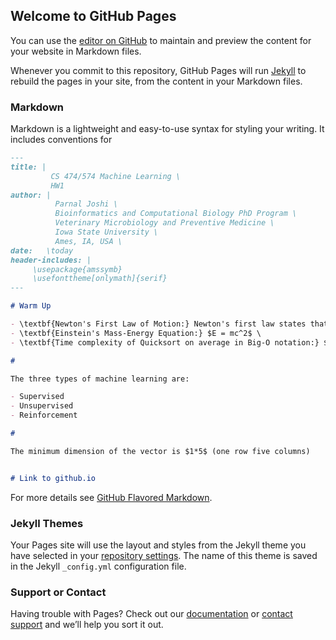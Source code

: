## Welcome to GitHub Pages

You can use the [editor on GitHub](https://github.com/parnaljoshi/COMS574_HW01/edit/gh-pages/index.md) to maintain and preview the content for your website in Markdown files.

Whenever you commit to this repository, GitHub Pages will run [Jekyll](https://jekyllrb.com/) to rebuild the pages in your site, from the content in your Markdown files.

### Markdown

Markdown is a lightweight and easy-to-use syntax for styling your writing. It includes conventions for

```markdown
---
title: | 
         CS 474/574 Machine Learning \
         HW1
author: |
          Parnal Joshi \
          Bioinformatics and Computational Biology PhD Program \
          Veterinary Microbiology and Preventive Medicine \
          Iowa State University \
          Ames, IA, USA \
date:   \today
header-includes: |
     \usepackage{amssymb}
     \usefonttheme[onlymath]{serif}
---

# Warm Up

- \textbf{Newton's First Law of Motion:} Newton's first law states that every object will remain at rest or in uniform motion in a straight line unless acted upon by an external unbalanced force. \
- \textbf{Einstein's Mass-Energy Equation:} $E = mc^2$ \
- \textbf{Time complexity of Quicksort on average in Big-O notation:} $O(nlogn)$ \

# 

The three types of machine learning are:

- Supervised
- Unsupervised
- Reinforcement

# 

The minimum dimension of the vector is $1*5$ (one row five columns)


# Link to github.io

```

For more details see [GitHub Flavored Markdown](https://guides.github.com/features/mastering-markdown/).

### Jekyll Themes

Your Pages site will use the layout and styles from the Jekyll theme you have selected in your [repository settings](https://github.com/parnaljoshi/COMS574_HW01/settings). The name of this theme is saved in the Jekyll `_config.yml` configuration file.

### Support or Contact

Having trouble with Pages? Check out our [documentation](https://docs.github.com/categories/github-pages-basics/) or [contact support](https://support.github.com/contact) and we’ll help you sort it out.

